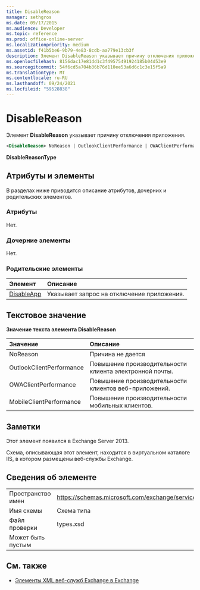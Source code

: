 ```yaml
---
title: DisableReason
manager: sethgros
ms.date: 09/17/2015
ms.audience: Developer
ms.topic: reference
ms.prod: office-online-server
ms.localizationpriority: medium
ms.assetid: f41b5be6-9b79-4e83-8cdb-aa779e13cb3f
description: Элемент DisableReason указывает причину отключения приложения.
ms.openlocfilehash: 8156dac17e81dd1c3f49575491924185b04d53e9
ms.sourcegitcommit: 54f6cd5a704b36b76d110ee53a6d6c1c3e15f5a9
ms.translationtype: MT
ms.contentlocale: ru-RU
ms.lasthandoff: 09/24/2021
ms.locfileid: "59528838"
---
```

# <a name="disablereason"></a>DisableReason

Элемент **DisableReason** указывает причину отключения приложения. 
  
```XML
<DisableReason> NoReason | OutlookClientPerformance | OWAClientPerformance | MobileClientPerformance </DisableReason>
```

 **DisableReasonType**
## <a name="attributes-and-elements"></a>Атрибуты и элементы

В разделах ниже приводится описание атрибутов, дочерних и родительских элементов.
  
### <a name="attributes"></a>Атрибуты

Нет.
  
### <a name="child-elements"></a>Дочерние элементы

Нет.
  
### <a name="parent-elements"></a>Родительские элементы

|**Элемент**|**Описание**|
|:-----|:-----|
|[DisableApp](disableapp.md) <br/> |Указывает запрос на отключение приложения.  <br/> |
   
## <a name="text-value"></a>Текстовое значение

**Значение текста элемента DisableReason**

|**Значение**|**Описание**|
|:-----|:-----|
|NoReason  <br/> |Причина не дается  <br/> |
|OutlookClientPerformance  <br/> |Повышение производительности клиента электронной почты.  <br/> |
|OWAClientPerformance  <br/> |Повышение производительности клиентов веб-приложений.  <br/> |
|MobileClientPerformance  <br/> |Повышение производительности мобильных клиентов.  <br/> |
   
## <a name="remarks"></a>Заметки

Этот элемент появился в Exchange Server 2013.
  
Схема, описывающая этот элемент, находится в виртуальном каталоге IIS, в котором размещены веб-службы Exchange.
  
## <a name="element-information"></a>Сведения об элементе

|||
|:-----|:-----|
|Пространство имен  <br/> |https://schemas.microsoft.com/exchange/services/2006/types  <br/> |
|Имя схемы  <br/> |Схема типа  <br/> |
|Файл проверки  <br/> |types.xsd  <br/> |
|Может быть пустым  <br/> ||
   
## <a name="see-also"></a>См. также

- [Элементы XML веб-служб Exchange в Exchange](ews-xml-elements-in-exchange.md)

